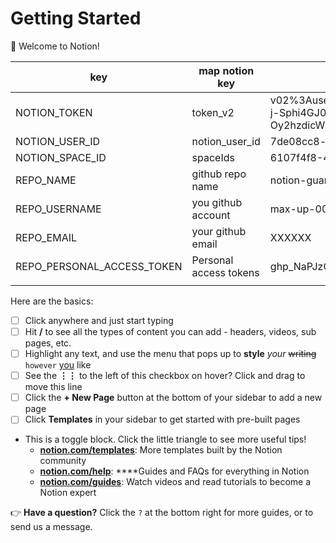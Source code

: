 # Getting Started

👋 Welcome to Notion!

| key | map notion key | value |
| --- | --- | --- |
| NOTION_TOKEN | token_v2 | v02%3Auser_token_or_cookies%3AsZuXHfYsAPajk2kK1E2bOezsgTomAYsqmqrTM_WmVFv5ze-j-Sphi4GJ0Zt-Oy2hzdicW8QA0yw3VzSyiA8u0zJwXAONgd481kzh88YFCYv7jOos93yvs6xXXIRwDs5Uh-PT |
| NOTION_USER_ID | notion_user_id | 7de08cc8-ba84-4ef6-a452-3cae9a99ff44 |
| NOTION_SPACE_ID | spaceIds | 6107f4f8-41cf-44f3-852c-8ed908ff8ec7 |
| REPO_NAME | github repo name | notion-guardian |
| REPO_USERNAME | you github account | max-up-007 |
| REPO_EMAIL | your github email | XXXXXX |
| REPO_PERSONAL_ACCESS_TOKEN | Personal access tokens | 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 |
|  |  |  |

Here are the basics:

- [ ]  Click anywhere and just start typing
- [ ]  Hit **/** to see all the types of content you can add - headers, videos, sub pages, etc.
- [ ]  Highlight any text, and use the menu that pops up to **style** *your* ~~writing~~ `however` [you](https://www.notion.so/product) like
- [ ]  See the **⋮⋮** to the left of this checkbox on hover? Click and drag to move this line
- [ ]  Click the **+ New Page** button at the bottom of your sidebar to add a new page
- [ ]  Click **Templates** in your sidebar to get started with pre-built pages
- This is a toggle block. Click the little triangle to see more useful tips!
    - [**notion.com/templates**](https://www.notion.so/templates): More templates built by the Notion community
    - [**notion.com/help**](https://www.notion.so/help): ****Guides and FAQs for everything in Notion
    - [**notion.com/guides**](http://notion.com/guides): Watch videos and read tutorials to become a Notion expert

👉 **Have a question?** Click the `?` at the bottom right for more guides, or to send us a message.